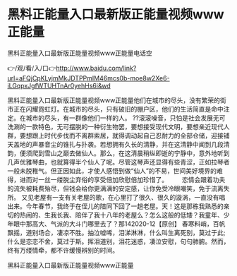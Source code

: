 # 黑料正能量入口最新版正能量视频www正能量
黑料正能量入口最新版正能量视频www正能量电话空

👉/观/看/入/口👉http://www.baidu.com/link?url=aFQjCpKLyjmMkJDTPPmIM46mcs0b-moe8w2Xe6-iLGqpxJgfWTUHTnAr0yehHs6i&wd

黑料正能量入口最新版正能量视频www正能量他们在城市的尽头，没有繁荣的街市正在闪耀霓虹灯。在城市的尽头，只有破旧的棚户区，他们的生活简直是命中注定。在城市的尽头，有一群像他们一样的人。
??滚滚噪音，只怕是社会发展无可洗涮的一款特色，无可摆脱的一种衍生物罢，要想接受现代文明，要想亲近现代人群，要想跟上时代步伐而不离群索居，就得调动起自己忍耐力的全部仓储，迎接铺天盖地的声暴音尘的锥扎与扑袭。若想拥有久长的清静，并在这清静中闻到几段清韵，便须爬到雪山之巅去做仙人。那么，在这清晨稍纵即逝的宁静中，意外地听到几声优雅琴曲，也就算得半个仙人了呢。尽管这琴声还显得有些青涩，正如拉琴者一般未脱稚气。但正因如此，才使人感悟到做“仙人”的不易，世间美好境界的难得，进而对一丝一缕脱尘弃俗的享受倍加欣慰倍加珍惜了。
　　恋情会跟着功夫的流失被耗费殆尽，但钱会给你更满满的安定感，让你免受冷眼嘲笑，免于流离失所。
又见老屋有一支有关老屋的歌，在心里打了很久、很久的漩涡，一直没有唱出来。今年春节，我终于在侄儿的陪同下回了一趟老屋。天！这是那栋我熟悉的亲切的热闹的、生我长我、陪伴了我十八年的老屋么？怎么这般的低矮？我童年、少年眼中那高大、气派的大斗门哪里去了？那142020-12【原创】
春寒料峭，百帆飘摇，道别场合，凄凉不胜。抽泣嘘唏，泪涕淋淋，什么叫生离死别，莫过于此;什么是恋恋不舍，莫过于斯。挥泪道别，泪花迷惑，凄泣安慰，句句肺腑。然而，终有万缕情牵，都不许缓慢辨别的时间。

黑料正能量入口最新版正能量视频www正能量
